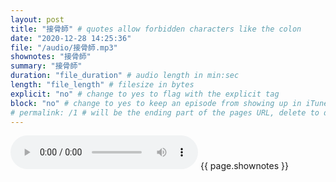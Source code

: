 ```yaml
---
layout: post
title: "接骨師" # quotes allow forbidden characters like the colon
date: "2020-12-28 14:25:36"
file: "/audio/接骨師.mp3"
shownotes: "接骨師"
summary: "接骨師"
duration: "file_duration" # audio length in min:sec
length: "file_length" # filesize in bytes
explicit: "no" # change to yes to flag with the explicit tag
block: "no" # change to yes to keep an episode from showing up in iTunes
# permalink: /1 # will be the ending part of the pages URL, delete to default to the title
---
```


<audio controls>
<source src="{{site.url}}{{site.baseurl}}{{ page.file }}" type="audio/x-mp3">
Your browser does not support the audio element.
</audio>
{{ page.shownotes }}
